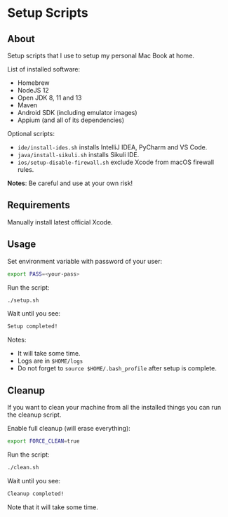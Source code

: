 # Setup Scripts

## About

Setup scripts that I use to setup my personal Mac Book at home.

List of installed software:

- Homebrew
- NodeJS 12
- Open JDK 8, 11 and 13
- Maven
- Android SDK (including emulator images)
- Appium (and all of its dependencies)

Optional scripts:

- `ide/install-ides.sh` installs IntelliJ IDEA, PyCharm and VS Code.
- `java/install-sikuli.sh` installs Sikuli IDE.
- `ios/setup-disable-firewall.sh` exclude Xcode from macOS firewall rules.

**Notes**: Be careful and use at your own risk!

## Requirements

Manually install latest official Xcode.

## Usage

Set environment variable with password of your user:

```bash
export PASS=<your-pass>
```

Run the script:

```bash
./setup.sh
```

Wait until you see:

```bash
Setup completed!
```

Notes:

- It will take some time.
- Logs are in `$HOME/logs`
- Do not forget to `source $HOME/.bash_profile` after setup is complete.

## Cleanup

If you want to clean your machine from all the installed things you can run the cleanup script.

Enable full cleanup (will erase everything):

```bash
export FORCE_CLEAN=true
```

Run the script:

```bash
./clean.sh
```

Wait until you see:

```bash
Cleanup completed!
```

Note that it will take some time.
